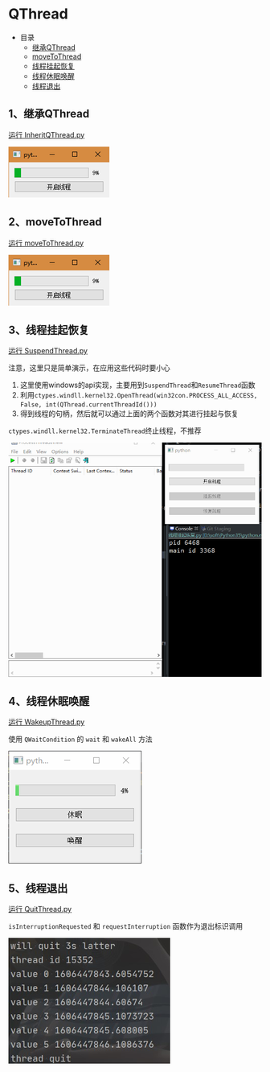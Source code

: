 # QThread

- 目录
  - [继承QThread](#1继承QThread)
  - [moveToThread](#2moveToThread)
  - [线程挂起恢复](#3线程挂起恢复)
  - [线程休眠唤醒](#4线程休眠唤醒)
  - [线程退出](#5线程退出)

## 1、继承QThread
[运行 InheritQThread.py](InheritQThread.py)

![InheritQThread](ScreenShot/InheritQThread.png)

## 2、moveToThread
[运行 moveToThread.py](moveToThread.py)

![moveToThread](ScreenShot/InheritQThread.png)

## 3、线程挂起恢复
[运行 SuspendThread.py](SuspendThread.py)

注意，这里只是简单演示，在应用这些代码时要小心

1. 这里使用windows的api实现，主要用到`SuspendThread`和`ResumeThread`函数
1. 利用`ctypes.windll.kernel32.OpenThread(win32con.PROCESS_ALL_ACCESS, False, int(QThread.currentThreadId()))`
1. 得到线程的句柄，然后就可以通过上面的两个函数对其进行挂起与恢复

`ctypes.windll.kernel32.TerminateThread`终止线程，不推荐

![SuspendThread](ScreenShot/SuspendThread.gif)

## 4、线程休眠唤醒
[运行 WakeupThread.py](WakeupThread.py)

使用 `QWaitCondition` 的 `wait` 和 `wakeAll` 方法

![WakeupThread](ScreenShot/WakeupThread.gif)

## 5、线程退出
[运行 QuitThread.py](QuitThread.py)

`isInterruptionRequested` 和 `requestInterruption` 函数作为退出标识调用

![QuitThread](ScreenShot/QuitThread.jpg)